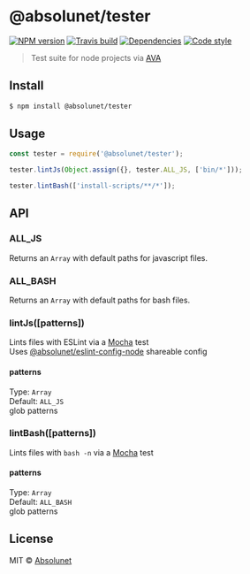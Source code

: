 # @absolunet/tester

[![NPM version](https://img.shields.io/npm/v/@absolunet/tester.svg)](https://www.npmjs.com/package/@absolunet/tester)
[![Travis build](https://img.shields.io/travis/absolunet/node-tester/master.svg)](https://travis-ci.org/absolunet/node-tester/builds)
[![Dependencies](https://img.shields.io/david/absolunet/node-tester.svg)](https://david-dm.org/absolunet/node-tester)
[![Code style](https://img.shields.io/badge/code_style-@absolunet/node-463fd4.svg)](https://github.com/absolunet/eslint-config-node)

> Test suite for node projects via [AVA](https://ava.li)


## Install

```sh
$ npm install @absolunet/tester
```


## Usage

```js
const tester = require('@absolunet/tester');

tester.lintJs(Object.assign({}, tester.ALL_JS, ['bin/*']));

tester.lintBash(['install-scripts/**/*']);
```


## API

### ALL_JS

Returns an `Array` with default paths for javascript files.

### ALL_BASH

Returns an `Array` with default paths for bash files.

### lintJs([patterns])

Lints files with ESLint via a [Mocha](https://mochajs.org/) test<br>
Uses [@absolunet/eslint-config-node](https://www.npmjs.com/package/@absolunet/eslint-config-node) shareable config

#### patterns

Type: `Array`<br>
Default: `ALL_JS`<br>
glob patterns

### lintBash([patterns])

Lints files with `bash -n` via a [Mocha](https://mochajs.org/) test

#### patterns

Type: `Array`<br>
Default: `ALL_BASH`<br>
glob patterns



## License

MIT © [Absolunet](https://absolunet.com)
